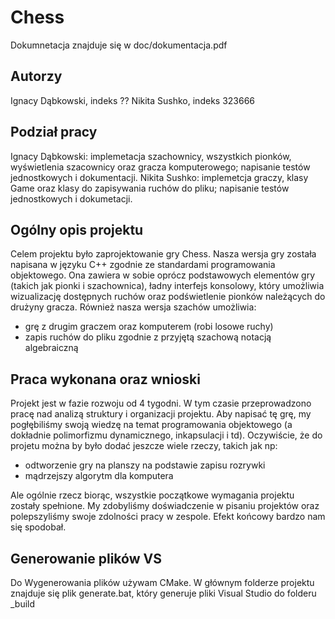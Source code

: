# Chess
Dokumnetacja znajduje się w doc/dokumentacja.pdf

## Autorzy
Ignacy Dąbkowski, indeks ??
Nikita Sushko, indeks 323666

## Podział pracy
Ignacy Dąbkowski: implemetacja szachownicy, wszystkich pionków, wyświetlenia szacownicy oraz gracza komputerowego; napisanie testów jednostkowych i dokumentacji.
Nikita Sushko: implemetcja graczy, klasy Game oraz klasy do zapisywania ruchów do pliku; napisanie testów jednostkowych i dokumetacji.

## Ogólny opis projektu
Celem projektu było zaprojektowanie gry Chess. Nasza wersja gry została napisana w języku C++ zgodnie ze standardami programowania objektowego.
Ona zawiera w sobie oprócz podstawowych elementów gry (takich jak pionki i szachownica), ładny interfejs konsolowy, który umożliwia wizualizację dostępnych ruchów oraz podświetlenie pionków należących do drużyny gracza.
Również nasza wersja szachów umożliwia:
* grę z drugim graczem oraz komputerem (robi losowe ruchy)
* zapis ruchów do pliku zgodnie z przyjętą szachową notacją algebraiczną

## Praca wykonana oraz wnioski
Projekt jest w fazie rozwoju od 4 tygodni. W tym czasie przeprowadzono pracę nad analizą struktury i organizacji projektu. Aby napisać tę grę, my pogłębiliśmy swoją wiedzę na temat programowania objektowego (a dokładnie polimorfizmu dynamicznego, inkapsulacji i td).
Oczywiście, że do projetu można by było dodać jeszcze wiele rzeczy, takich jak np:
* odtworzenie gry na planszy na podstawie zapisu rozrywki
* mądrzejszy algorytm dla komputera

Ale ogólnie rzecz biorąc, wszystkie początkowe wymagania projektu zostały spełnione.
My zdobyliśmy doświadczenie w pisaniu projektów oraz polepszyliśmy swoje zdolności pracy w zespole.
Efekt końcowy bardzo nam się spodobał.

## Generowanie plików VS
Do Wygenerowania plików używam CMake. W głównym folderze projektu znajduje się plik generate.bat, który generuje pliki Visual Studio do folderu _build
